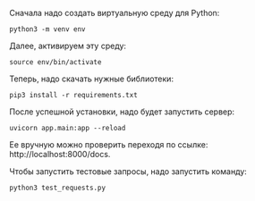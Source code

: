 Сначала надо создать виртуальную среду для Python:

    python3 -m venv env

Далее, активируем эту среду:

    source env/bin/activate

Теперь, надо скачать нужные библиотеки:

    pip3 install -r requirements.txt

После успешной установки, надо будет запустить сервер:
   
    uvicorn app.main:app --reload

Ее вручную можно проверить переходя по ссылке: http://localhost:8000/docs.

Чтобы запустить тестовые запросы, надо запустить команду:

    python3 test_requests.py